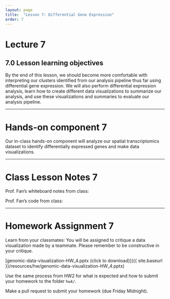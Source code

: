 ```yaml
---
layout: page
title:  "Lesson 7: Differential Gene Expression"
order: 7
---
```


# Lecture 7

## 7.0 Lesson learning objectives

By the end of this lesson, we should become more comfortable with interpreting our clusters identified from our analysis pipeline thus far using differential gene expression. We will also perform differential expression analysis, learn how to create different data visualizations to summarize our analysis, and use these visualizations and summaries to evaluate our analysis pipeline. 

---

# Hands-on component 7

Our in-class hands-on component will analyze our spatial transcriptomics dataset to identify differentially expressed genes and make data visualizations. 

---

# Class Lesson Notes 7

Prof. Fan’s whiteboard notes from class: 

Prof. Fan’s code from class: 

---

# Homework Assignment 7

Learn from your classmates: You will be assigned to critique a data visualization made by a teammate. Please remember to be constructive in your critique. 

[genomic-data-visualization-HW_4.pptx (click to download)]({{ site.baseurl }}/resources/hw/genomic-data-visualization-HW_4.pptx)

Use the same process from HW2 for what is expected and how to submit your homework to the folder `hw4/`.

Make a pull request to submit your homework (due Friday Midnight).

